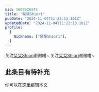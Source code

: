 ```yaml
---
mid: 1609526545
title: "栞栞Shiori"
pubDate: "2024-11-04T11:22:13.101Z"
updatedDate: "2024-11-04T11:22:13.101Z"
profile:
  {
    Nickname: ["栞栞Shiori"],
  }
---
```


关注[栞栞Shiori](https://space.bilibili.com/1609526545)谢谢喵~ 关注[栞栞Shiori](https://space.bilibili.com/1609526545)谢谢喵~

## 此条目有待补充
你可以在[这里](https://github.com/Yuhanawa/VTuber.ICU/edit/master/src/content/v/栞栞Shiori/index.md)编辑本文
